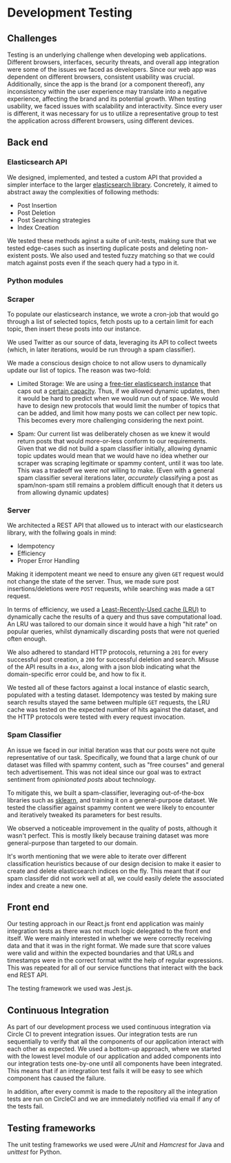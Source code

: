 # Development Testing


## Challenges
Testing is an underlying challenge when developing web applications. Different browsers, interfaces, security threats, and overall app integration were some of the issues we faced as developers. Since our web app was dependent on different browsers, consistent usability was crucial. Additionally, since the app is the brand (or a component thereof), any inconsistency within the user experience may translate into a negative experience, affecting the brand and its potential growth. When testing usability, we faced issues with scalability and interactivity. Since every user is different, it was necessary for us to utilize a representative group to test the application across different browsers, using different devices. 

## Back end

### Elasticsearch API

We designed, implemented, and tested a custom API that provided a simpler interface to the larger [elasticsearch library](https://www.elastic.co/guide/en/elasticsearch/reference/current/index.html). Concretely, it aimed to abstract away the complexities of following methods:

* Post Insertion
* Post Deletion 
* Post Searching strategies 
* Index Creation

We tested these methods aginst a suite of unit-tests, making sure that we tested edge-cases such as inserting duplicate posts and deleting non-existent posts. We also used and tested fuzzy matching so that we could match against posts even if the seach query had a typo in it. 


### Python modules

### Scraper

To populate our elasticsearch instance, we wrote a cron-job that would go through a list of selected topics, fetch posts up to a certain limit for each topic, then insert these posts into our instance. 

We used Twitter as our source of data, leveraging its API to collect tweets (which, in later iterations, would be run through a spam classifier).

We made a conscious design choice to not allow users to dynamically update our list of topics. The reason was two-fold:

* Limited Storage: We are using a [free-tier elasticsearch instance](https://bonsai.io/) that caps out a [certain capacity](https://bonsai.io/pricing). Thus, if we allowed dynamic updates, then it would be hard to predict when we would run out of space. We would have to design new protocols that would limit the number of topics that can be added, and limit how many posts we can collect per new topic. This becomes every more challenging considering the next point.

* Spam: Our current list was deliberately chosen as we knew it would return posts that would more-or-less conform to our requirements. Given that we did not build a spam classifier initially, allowing dynamic topic updates would mean that we would have no idea whether our scraper was scraping legitimate or spammy content, until it was too late. This was a tradeoff we were *not* willing to make. (Even with a general spam classifier several iterations later, *accurately* classifying a post as spam/non-spam still remains a problem difficult enough that it deters us from allowing dynamic updates)  


### Server
We architected a REST API that allowed us to interact with our elasticsearch library, with the follwing goals in mind:
* Idempotency 
* Efficiency 
* Proper Error Handling 

Making it idempotent meant we need to ensure any given `GET` request would not change the state of the server. Thus, we made sure post insertions/deletions were `POST` requests, while searching was made a `GET` request. 

In terms of efficiency, we used a [Least-Recently-Used cache (LRU)](https://en.wikipedia.org/wiki/Cache_replacement_policies#Least_recently_used_(LRU)) to dynamically cache the results of a query and thus save computational load. An LRU was tailored to our domain since it would have a high "hit rate" on popular queries, whilst dynamically discarding posts that were not queried often enough. 

We also adhered to standard HTTP protocols, returning a `201` for every successful post creation, a `200` for successful deletion and search. Misuse of the API results in a `4xx`, along with a json blob indicating what the domain-specific error could be, and how to fix it. 

We tested all of these factors against a local instance of elastic search, populated with a testing dataset. Idempotency was tested by making sure search results stayed the same between multiple `GET` requests, the LRU cache was tested on the expected number of hits against the dataset, and the HTTP protocols were tested with every request invocation.  

### Spam Classifier 
An issue we faced in our initial iteration was that our posts were not quite representative of our task. Specifically, we found that a large chunk of our dataset was filled with spammy content, such as "free courses" and general tech advertisement.  This was not ideal since our goal was to extract sentiment from *opinionated posts* about technology.

To mitigate this, we built a spam-classifier, leveraging out-of-the-box libraries such as [sklearn](https://scikit-learn.org/), and training it on a general-purpose dataset. We tested the classifier against spammy content we were likely to encounter and iteratively tweaked its parameters for best results. 

We observed a noticeable improvement in the quality of posts, although it wasn't perfect. This is mostly likely because training dataset was more general-purpose than targeted to our domain. 

It's worth mentioning that we were able to iterate over different classification heuristics because of our design decision to make it easier to create and delete elasticsearch indices on the fly. This meant that if our spam classifer did not work well at all, we could easily delete the associated index and create a new one. 

## Front end
Our testing approach in our React.js front end application was mainly integration tests as there was not much logic delegated to the front end itself. We were mainly interested in whether we were correctly receiving data and that it was in the right format. We made sure that score values were valid and within the expected boundaries and that URLs and timestamps were in the correct format witht the help of regular expressions. This was repeated for all of our service functions that interact with the back end REST API.

The testing framework we used was Jest.js.

## Continuous Integration
As part of our development process we used continuous integration via Circle CI to prevent integration issues. Our integration tests are run sequentially to verify that all the components of our application interact with each other as expected. We used a bottom-up approach, where we started with the lowest level module of our application and added components into our integration tests one-by-one until all components have been integrated. This means that if an integration test fails it will be easy to see which component has caused the failure.

In addition, after every commit is made to the repository all the integration tests are run on CircleCI and we are immediately notified via email if any of the tests fail.


## Testing frameworks
The unit testing frameworks we used were *JUnit* and *Hamcrest* for Java and *unittest* for Python.
